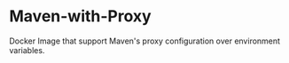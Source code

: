 # Maven-with-Proxy
Docker Image that support Maven's proxy configuration over environment variables.
